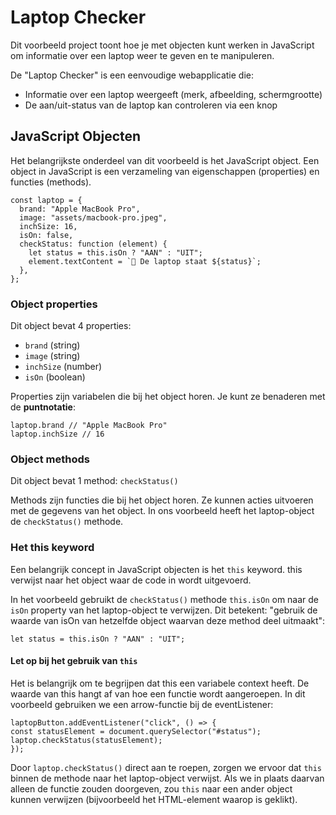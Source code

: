 # Laptop Checker

Dit voorbeeld project toont hoe je met objecten kunt werken in JavaScript om informatie over een laptop weer te geven en te manipuleren.

De "Laptop Checker" is een eenvoudige webapplicatie die:

- Informatie over een laptop weergeeft (merk, afbeelding, schermgrootte)
- De aan/uit-status van de laptop kan controleren via een knop

## JavaScript Objecten

Het belangrijkste onderdeel van dit voorbeeld is het JavaScript object. Een object in JavaScript is een verzameling van eigenschappen (properties) en functies (methods).

```
const laptop = {
  brand: "Apple MacBook Pro",
  image: "assets/macbook-pro.jpeg",
  inchSize: 16,
  isOn: false,
  checkStatus: function (element) {
    let status = this.isOn ? "AAN" : "UIT";
    element.textContent = `🔌 De laptop staat ${status}`;
  },
};
```

### Object properties

Dit object bevat 4 properties:

- `brand` (string)
- `image` (string)
- `inchSize` (number)
- `isOn` (boolean)

Properties zijn variabelen die bij het object horen. Je kunt ze benaderen met de **puntnotatie**:

```
laptop.brand // "Apple MacBook Pro"
laptop.inchSize // 16
```

### Object methods

Dit object bevat 1 method: `checkStatus()`

Methods zijn functies die bij het object horen. Ze kunnen acties uitvoeren met de gegevens van het object. In ons voorbeeld heeft het laptop-object de `checkStatus()` methode.

### Het this keyword

Een belangrijk concept in JavaScript objecten is het `this` keyword. this verwijst naar het object waar de code in wordt uitgevoerd.

In het voorbeeld gebruikt de `checkStatus()` methode `this.isOn` om naar de `isOn` property van het laptop-object te verwijzen. Dit betekent: "gebruik de waarde van isOn van hetzelfde object waarvan deze method deel uitmaakt":

```
let status = this.isOn ? "AAN" : "UIT";
```

#### Let op bij het gebruik van `this`

Het is belangrijk om te begrijpen dat this een variabele context heeft. De waarde van this hangt af van hoe een functie wordt aangeroepen.
In dit voorbeeld gebruiken we een arrow-functie bij de eventListener:

```
laptopButton.addEventListener("click", () => {
const statusElement = document.querySelector("#status");
laptop.checkStatus(statusElement);
});
```

Door `laptop.checkStatus()` direct aan te roepen, zorgen we ervoor dat `this` binnen de methode naar het laptop-object verwijst. Als we in plaats daarvan alleen de functie zouden doorgeven, zou `this` naar een ander object kunnen verwijzen (bijvoorbeeld het HTML-element waarop is geklikt).
